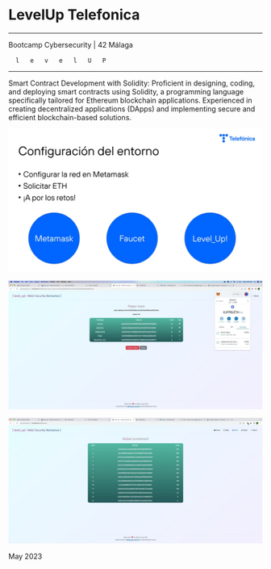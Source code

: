 # LevelUp Telefonica

_____________________________________
 Bootcamp Cybersecurity | 42 Málaga
 
      l   e   v   e   l   U   P
_____________________________________


Smart Contract Development with Solidity: Proficient in designing, coding, and deploying smart contracts using Solidity, a programming language specifically tailored for Ethereum blockchain applications. Experienced in creating decentralized applications (DApps) and implementing secure and efficient blockchain-based solutions.


<p align="center"> <img src="./levelup0.jpeg" alt="image" width="756"" /> </p>
<p align="center"> <img src="./levelup1.jpeg" alt="image" width="756"" /> </p>
<p align="center"> <img src="./levelup2.jpeg" alt="image" width="756"" /> </p>

May 2023
